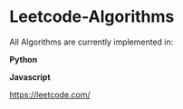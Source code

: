 # Leetcode-Algorithms

All Algorithms are currently implemented in:

**Python**

**Javascript**

https://leetcode.com/
